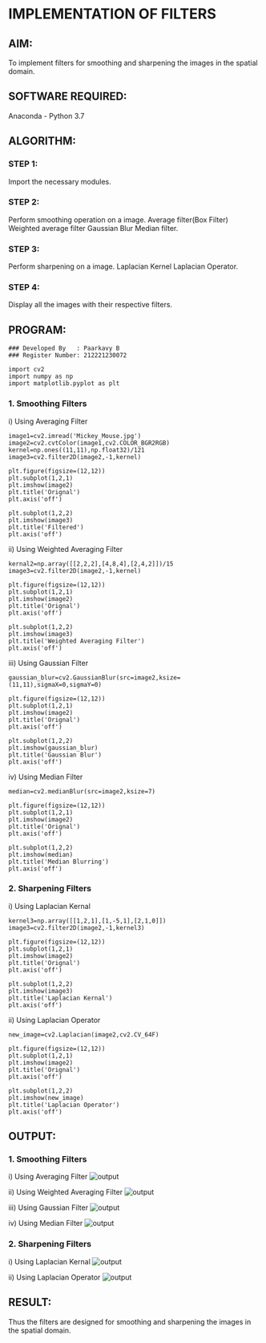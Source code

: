 # IMPLEMENTATION OF FILTERS
## AIM:
To implement filters for smoothing and sharpening the images in the spatial domain.

## SOFTWARE REQUIRED:
Anaconda - Python 3.7

## ALGORITHM:
### STEP 1:
Import the necessary modules.

### STEP 2:
Perform smoothing operation on a image.
Average filter(Box Filter) Weighted average filter Gaussian Blur Median filter.

### STEP 3:
Perform sharpening on a image.
Laplacian Kernel Laplacian Operator.

### STEP 4:
Display all the images with their respective filters.

## PROGRAM:
```
### Developed By   : Paarkavy B
### Register Number: 212221230072
```

```
import cv2
import numpy as np
import matplotlib.pyplot as plt 
```

### 1. Smoothing Filters

i) Using Averaging Filter
```
image1=cv2.imread('Mickey_Mouse.jpg')
image2=cv2.cvtColor(image1,cv2.COLOR_BGR2RGB)
kernel=np.ones((11,11),np.float32)/121
image3=cv2.filter2D(image2,-1,kernel)

plt.figure(figsize=(12,12))
plt.subplot(1,2,1)
plt.imshow(image2)
plt.title('Orignal')
plt.axis('off')

plt.subplot(1,2,2)
plt.imshow(image3)
plt.title('Filtered')
plt.axis('off')
```

ii) Using Weighted Averaging Filter
```
kernal2=np.array([[2,2,2],[4,8,4],[2,4,2]])/15
image3=cv2.filter2D(image2,-1,kernel)

plt.figure(figsize=(12,12))
plt.subplot(1,2,1)
plt.imshow(image2)
plt.title('Orignal')
plt.axis('off')

plt.subplot(1,2,2)
plt.imshow(image3)
plt.title('Weighted Averaging Filter')
plt.axis('off')
```

iii) Using Gaussian Filter
```
gaussian_blur=cv2.GaussianBlur(src=image2,ksize=(11,11),sigmaX=0,sigmaY=0)

plt.figure(figsize=(12,12))
plt.subplot(1,2,1)
plt.imshow(image2)
plt.title('Orignal')
plt.axis('off')

plt.subplot(1,2,2)
plt.imshow(gaussian_blur)
plt.title('Gaussian Blur')
plt.axis('off')
```

iv) Using Median Filter
```
median=cv2.medianBlur(src=image2,ksize=7)

plt.figure(figsize=(12,12))
plt.subplot(1,2,1)
plt.imshow(image2)
plt.title('Orignal')
plt.axis('off')

plt.subplot(1,2,2)
plt.imshow(median)
plt.title('Median Blurring')
plt.axis('off')
```

### 2. Sharpening Filters
i) Using Laplacian Kernal
```
kernel3=np.array([[1,2,1],[1,-5,1],[2,1,0]])
image3=cv2.filter2D(image2,-1,kernel3)

plt.figure(figsize=(12,12))
plt.subplot(1,2,1)
plt.imshow(image2)
plt.title('Orignal')
plt.axis('off')

plt.subplot(1,2,2)
plt.imshow(image3)
plt.title('Laplacian Kernal')
plt.axis('off')
```

ii) Using Laplacian Operator
```
new_image=cv2.Laplacian(image2,cv2.CV_64F)

plt.figure(figsize=(12,12))
plt.subplot(1,2,1)
plt.imshow(image2)
plt.title('Orignal')
plt.axis('off')

plt.subplot(1,2,2)
plt.imshow(new_image)
plt.title('Laplacian Operator')
plt.axis('off')
```

## OUTPUT:
### 1. Smoothing Filters

i) Using Averaging Filter
![output](op1.png)

ii) Using Weighted Averaging Filter
![output](op2.png)

iii) Using Gaussian Filter
![output](op3.png)

iv) Using Median Filter
![output](op4.png)

### 2. Sharpening Filters
i) Using Laplacian Kernal
![output](op5.png)

ii) Using Laplacian Operator
![output](op6.png)

## RESULT:
Thus the filters are designed for smoothing and sharpening the images in the spatial domain.
